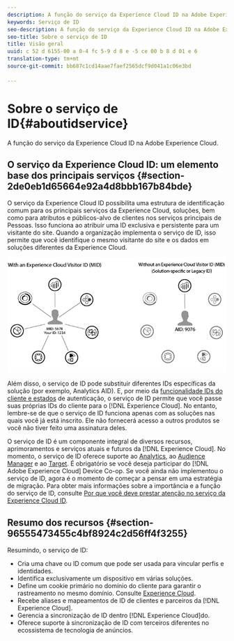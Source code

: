 ```yaml
---
description: A função do serviço da Experience Cloud ID na Adobe Experience Cloud.
keywords: Serviço de ID
seo-description: A função do serviço da Experience Cloud ID na Adobe Experience Cloud.
seo-title: Sobre o serviço de ID
title: Visão geral
uuid: c 52 d 6155-00 a 0-4 fc 5-9 d 8 e -5 ce 00 b 8 d 01 e 6
translation-type: tm+mt
source-git-commit: bb687c1cd14aae7faef2565dcf9d041a1c06e3bd

---
```



# Sobre o serviço de ID{#aboutidservice}

A função do serviço da Experience Cloud ID na Adobe Experience Cloud.

<!--
mcvid-functionality.xml
-->

## O serviço da Experience Cloud ID: um elemento base dos principais serviços {#section-2de0eb1d65664e92a4d8bbb167b84bde}

O serviço da Experience Cloud ID possibilita uma estrutura de identificação comum para os principais serviços da Experience Cloud, soluções, bem como para atributos e públicos-alvo de clientes nos serviços principais de Pessoas. Isso funciona ao atribuir uma ID exclusiva e persistente para um visitante do site. Quando a organização implementa o serviço de ID, isso permite que você identifique o mesmo visitante do site e os dados em soluções diferentes da Experience Cloud.

![](assets/ecid.png)

Além disso, o serviço de ID pode substituir diferentes IDs específicas da solução (por exemplo, Analytics AID). E, por meio da [funcionalidade IDs do cliente e estados](../mcvid-reference/mcvid-authenticated-state.md) de autenticação, o serviço de ID permite que você passe suas próprias IDs do cliente para o [!DNL Experience Cloud]. No entanto, lembre-se de que o serviço de ID funciona apenas com as soluções nas quais você já está inscrito. Ele não fornecerá acesso a outros produtos se você não tiver feito uma assinatura deles.

O serviço de ID é um componente integral de diversos recursos, aprimoramentos e serviços atuais e futuros da [!DNL Experience Cloud]. No momento, o serviço de ID oferece suporte ao [Analytics](http://www.adobe.com/marketing-cloud/web-analytics.html), ao [Audience Manager](http://www.adobe.com/marketing-cloud/data-management-platform.html) e ao [Target](http://www.adobe.com/marketing-cloud/testing-targeting.html). É obrigatório se você deseja participar do [!DNL Adobe Experience Cloud] Device Co-op. Se você ainda não implementou o serviço de ID, agora é o momento de começar a pensar em uma estratégia de migração. Para obter mais informações sobre a importância e a função do serviço de ID, consulte [Por que você deve prestar atenção no serviço da Experience Cloud ID](http://blogs.adobe.com/digitalmarketing/analytics/why-new-adobe-marketing-cloud-id-service-should-be-on-your-radar/).

## Resumo dos recursos {#section-96555473455c4bf8924c2d56ff4f3255}

Resumindo, o serviço de ID:

* Cria uma chave ou ID comum que pode ser usada para vincular perfis e identidades.
* Identifica exclusivamente um dispositivo em várias soluções.
* Define um cookie primário no domínio do cliente para garantir o rastreamento no mesmo domínio. Consulte [Experience Cloud](../mcvid-introduction/mcvid-cookies.md).
* Recebe aliases e mapeamentos de ID de clientes e parceiros da [!DNL Experience Cloud].
* Gerencia a sincronização de ID dentro [!DNL Experience Cloud]do.
* Oferece suporte à sincronização de ID com terceiros diferentes no ecossistema de tecnologia de anúncios.
